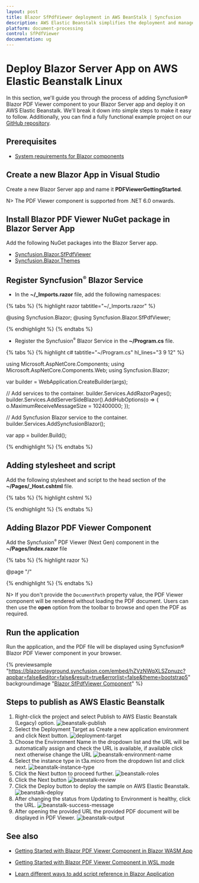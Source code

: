 ```yaml
---
layout: post
title: Blazor SfPdfViewer deployment in AWS BeanStalk | Syncfusion
description: AWS Elastic Beanstalk simplifies the deployment and management of scalable web applications and services on Linux-based infrastructure
platform: document-processing
control: SfPdfViewer
documentation: ug
---
```


# Deploy Blazor Server App on AWS Elastic Beanstalk Linux

In this section, we'll guide you through the process of adding Syncfusion&reg; Blazor PDF Viewer component to your Blazor Server app and deploy it on AWS Elastic Beanstalk. We'll break it down into simple steps to make it easy to follow. Additionally, you can find a fully functional example project on our [GitHub repository](https://github.com/SyncfusionExamples/blazor-pdf-viewer-examples/tree/master/Server%20Deployment/AWS/AWS_Elastic_Beanstalk/SfPdfViewerApp).

## Prerequisites

* [System requirements for Blazor components](https://blazor.syncfusion.com/documentation/system-requirements)

## Create a new Blazor App in Visual Studio

Create a new Blazor Server app and name it **PDFViewerGettingStarted**.

N> The PDF Viewer component is supported from .NET 6.0 onwards.

## Install Blazor PDF Viewer NuGet package in Blazor Server App

Add the following NuGet packages into the Blazor Server app.

* [Syncfusion.Blazor.SfPdfViewer](https://www.nuget.org/packages/Syncfusion.Blazor.SfPdfViewer) 
* [Syncfusion.Blazor.Themes](https://www.nuget.org/packages/Syncfusion.Blazor.Themes)

## Register Syncfusion<sup style="font-size:70%">&reg;</sup> Blazor Service

* In the **~/_Imports.razor** file, add the following namespaces:

{% tabs %}
{% highlight razor tabtitle="~/_Imports.razor" %}

@using Syncfusion.Blazor;
@using Syncfusion.Blazor.SfPdfViewer;

{% endhighlight %}
{% endtabs %}

* Register the Syncfusion<sup style="font-size:70%">&reg;</sup> Blazor Service in the **~/Program.cs** file.

{% tabs %}
{% highlight c# tabtitle="~/Program.cs" hl_lines="3 9 12" %}

using Microsoft.AspNetCore.Components;
using Microsoft.AspNetCore.Components.Web;
using Syncfusion.Blazor;

var builder = WebApplication.CreateBuilder(args);

// Add services to the container.
builder.Services.AddRazorPages();
builder.Services.AddServerSideBlazor().AddHubOptions(o => { o.MaximumReceiveMessageSize = 102400000; });

// Add Syncfusion Blazor service to the container.
builder.Services.AddSyncfusionBlazor();

var app = builder.Build();

{% endhighlight %}
{% endtabs %}

## Adding stylesheet and script

Add the following stylesheet and script to the head section of the **~/Pages/_Host.cshtml** file.

{% tabs %}
{% highlight cshtml %}

<head>
    <!-- Syncfusion Blazor PDF Viewer control's theme style sheet -->
    <link href="_content/Syncfusion.Blazor.Themes/bootstrap5.css" rel="stylesheet" />
    <!-- Syncfusion Blazor PDF Viewer control's scripts -->
    <script src="_content/Syncfusion.Blazor.SfPdfViewer/scripts/syncfusion-blazor-sfpdfviewer.min.js" type="text/javascript"></script>
</head>

{% endhighlight %}
{% endtabs %}

## Adding Blazor PDF Viewer Component

Add the Syncfusion<sup style="font-size:70%">&reg;</sup> PDF Viewer (Next Gen) component in the **~/Pages/Index.razor** file

{% tabs %}
{% highlight razor %}

@page "/"

<SfPdfViewer2 DocumentPath="https://cdn.syncfusion.com/content/pdf/pdf-succinctly.pdf"
              Height="100%"
              Width="100%">
</SfPdfViewer2>

{% endhighlight %}
{% endtabs %}

N> If you don't provide the `DocumentPath` property value, the PDF Viewer component will be rendered without loading the PDF document. Users can then use the **open** option from the toolbar to browse and open the PDF as required.

## Run the application

Run the application, and the PDF file will be displayed using Syncfusion&reg; Blazor PDF Viewer component in your browser.

{% previewsample "https://blazorplayground.syncfusion.com/embed/hZVzNWqXLSZpnuzc?appbar=false&editor=false&result=true&errorlist=false&theme=bootstrap5" backgroundimage "[Blazor SfPdfViewer Component](aws-benstalk-deployment-images/blazor-pdfviewer.png)" %}


## Steps to publish as AWS Elastic Beanstalk

1. Right-click the project and select Publish to AWS Elastic Beanstalk (Legacy) option.
![beanstalk-publish](aws-benstalk-deployment-images/beanstalk-publish.png)
2. Select the Deployment Target as Create a new application environment and click Next button.
![deployment-target](aws-benstalk-deployment-images/beanstalk-instance.png)
3. Choose the Environment Name in the dropdown list and the URL will be automatically assign and check the URL is available, if available click next otherwise change the URL
![beanstalk-environment-name](aws-benstalk-deployment-images/beanstalk-environment.png)
4. Select the instance type in t3a.micro from the dropdown list and click next.
![beanstalk-instance-type](aws-benstalk-deployment-images/beanstalk-aws-options.png)
5. Click the Next button to proceed further.
![beanstalk-roles](aws-benstalk-deployment-images/beanstalk-permissions.png)
6. Click the Next button
![beanstalk-review](aws-benstalk-deployment-images/beanstalk-review.png)
7. Click the Deploy button to deploy the sample on AWS Elastic Beanstalk.
![beanstalk-deploy](aws-benstalk-deployment-images/beanstalk-deploy.png)
8. After changing the status from Updating to Environment is healthy, click the URL.
![beanstalk-success-message](aws-benstalk-deployment-images/beanstalk-success.png)
9. After opening the provided URL the provided PDF document will be displayed in PDF Viewer.
![beanstalk-output](aws-benstalk-deployment-images/beanstalk-output.png)

## See also

* [Getting Started with Blazor PDF Viewer Component in Blazor WASM App](https://blazor.syncfusion.com/documentation/pdfviewer-2/getting-started/web-assembly-application)

* [Getting Started with Blazor PDF Viewer Component in WSL mode](https://blazor.syncfusion.com/documentation/pdfviewer-2/getting-started/wsl-application)

* [Learn different ways to add script reference in Blazor Application](https://blazor.syncfusion.com/documentation/common/adding-script-references)



